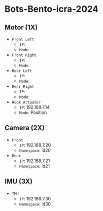 # Bots-Bento-icra-2024

## Motor (1X)
- `Front Left`
    - `IP`: 
    - `Mode`: 
- `Front Right` 
    - `IP`: 
    - `Mode`: 
- `Rear Left`
    - `IP`: 
    - `Mode`: 
- `Rear Right`
    - `IP`: 
    - `Mode`:
- `Hook Actuator`
    - `IP`: 192.168.7.14
    - `Mode`: Position

## Camera (2X)
- `Front`
    - `IP`: 192.168.7.20
    - `Namespace`: id20
- `Rear`
    - `IP`: 192.168.7.21
    - `Namespace`: id21

## IMU (3X)
- `IMU`
    - `IP`: 192.168.7.30
    - `Namespace`: id30